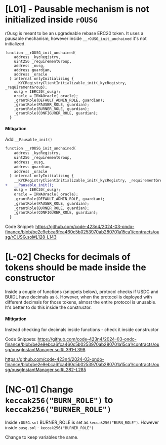 # [L01] - Pausable mechanism is not initialized inside `rOUSG`
rOusg is meant to be an upgradeable rebase ERC20 token. It uses a pausable mechanism, however inside `__rOUSG_init_unchained` it's not initialized.

```solidity
function __rOUSG_init_unchained(
    address _kycRegistry,
    uint256 _requirementGroup,
    address _ousg,
    address guardian,
    address _oracle
  ) internal onlyInitializing {
    __KYCRegistryClientInitializable_init(_kycRegistry, _requirementGroup);
    ousg = IERC20(_ousg);
    oracle = IRWAOracle(_oracle);
    _grantRole(DEFAULT_ADMIN_ROLE, guardian);
    _grantRole(PAUSER_ROLE, guardian);
    _grantRole(BURNER_ROLE, guardian);
    _grantRole(CONFIGURER_ROLE, guardian);
  }
```

#### Mitigation
Add `__Pausable_init()`

```diff
function __rOUSG_init_unchained(
    address _kycRegistry,
    uint256 _requirementGroup,
    address _ousg,
    address guardian,
    address _oracle
  ) internal onlyInitializing {
    __KYCRegistryClientInitializable_init(_kycRegistry, _requirementGroup);
+   __Pausable_init();
    ousg = IERC20(_ousg);
    oracle = IRWAOracle(_oracle);
    _grantRole(DEFAULT_ADMIN_ROLE, guardian);
    _grantRole(PAUSER_ROLE, guardian);
    _grantRole(BURNER_ROLE, guardian);
    _grantRole(CONFIGURER_ROLE, guardian);
  }
```

Code Snippet:
https://github.com/code-423n4/2024-03-ondo-finance/blob/be2e9ebca6fca460c5b0253970ab280701a15ca1/contracts/ousg/rOUSG.sol#L128-L143

# [L-02] Checks for decimals of tokens should be made inside the constructor
Inside a couple of functions (snippets below), protocol checks if USDC and BUIDL have decimals as `6`. However, when the protocol is deployed with different decimals for those tokens, almost the entire protocol is unusable. It's better to do this inside the constructor.

#### Mitigation
Instead checking for decimals inside functions - check it inside constructor

Code Snippets:
https://github.com/code-423n4/2024-03-ondo-finance/blob/be2e9ebca6fca460c5b0253970ab280701a15ca1/contracts/ousg/ousgInstantManager.sol#L391-L398

https://github.com/code-423n4/2024-03-ondo-finance/blob/be2e9ebca6fca460c5b0253970ab280701a15ca1/contracts/ousg/ousgInstantManager.sol#L282-L285

# [NC-01] Change `keccak256("BURN_ROLE")` to `keccak256("BURNER_ROLE")`
Inside `rOUSG.sol` BURNER_ROLE is set as `keccak256("BURN_ROLE")`. However inside `ousg.sol` - `keccak256("BURNER_ROLE")`

Change to keep variables the same.








